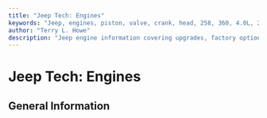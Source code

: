 ```yaml
---
title: "Jeep Tech: Engines"
keywords: "Jeep, engines, piston, valve, crank, head, 258, 360, 4.0L, 2.5L"
author: "Terry L. Howe"
description: "Jeep engine information covering upgrades, factory options, and essential information."
---
```


# Jeep Tech: Engines
## General Information